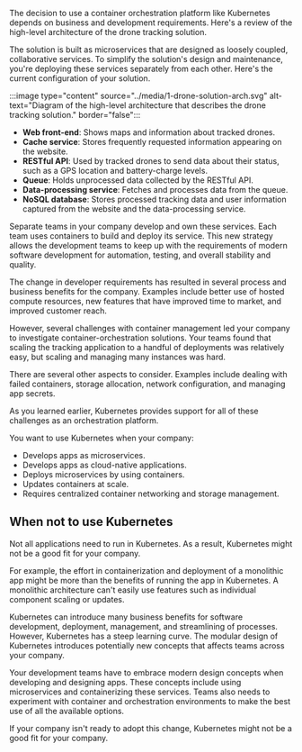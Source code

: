 The decision to use a container orchestration platform like Kubernetes depends on business and development requirements. Here's a review of the high-level architecture of the drone tracking solution.

The solution is built as microservices that are designed as loosely coupled, collaborative services. To simplify the solution's design and maintenance, you're deploying these services separately from each other. Here's the current configuration of your solution.

:::image type="content" source="../media/1-drone-solution-arch.svg" alt-text="Diagram of the high-level architecture that describes the drone tracking solution." border="false":::

- **Web front-end**: Shows maps and information about tracked drones.
- **Cache service**: Stores frequently requested information appearing on the website.
- **RESTful API**: Used by tracked drones to send data about their status, such as a GPS location and battery-charge levels.
- **Queue**: Holds unprocessed data collected by the RESTful API.
- **Data-processing service**: Fetches and processes data from the queue.
- **NoSQL database**: Stores processed tracking data and user information captured from the website and the data-processing service.

Separate teams in your company develop and own these services. Each team uses containers to build and deploy its service. This new strategy allows the development teams to keep up with the requirements of modern software development for automation, testing, and overall stability and quality.

The change in developer requirements has resulted in several process and business benefits for the company. Examples include better use of hosted compute resources, new features that have improved time to market, and improved customer reach.

However, several challenges with container management led your company to investigate container-orchestration solutions. Your teams found that scaling the tracking application to a handful of deployments was relatively easy, but scaling and managing many instances was hard.

There are several other aspects to consider. Examples include dealing with failed containers, storage allocation, network configuration, and managing app secrets.

As you learned earlier, Kubernetes provides support for all of these challenges as an orchestration platform.

You want to use Kubernetes when your company:

- Develops apps as microservices.
- Develops apps as cloud-native applications.
- Deploys microservices by using containers.
- Updates containers at scale.
- Requires centralized container networking and storage management.

## When not to use Kubernetes

Not all applications need to run in Kubernetes. As a result, Kubernetes might not be a good fit for your company.

For example, the effort in containerization and deployment of a monolithic app might be more than the benefits of running the app in Kubernetes. A monolithic architecture can't easily use features such as individual component scaling or updates.

Kubernetes can introduce many business benefits for software development, deployment, management, and streamlining of processes. However, Kubernetes has a steep learning curve. The modular design of Kubernetes introduces potentially new concepts that affects teams across your company.

Your development teams have to embrace modern design concepts when developing and designing apps. These concepts include using microservices and containerizing these services. Teams also needs to experiment with container and orchestration environments to make the best use of all the available options.

If your company isn't ready to adopt this change, Kubernetes might not be a good fit for your company.
